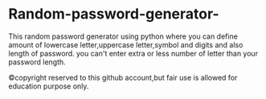 # Random-password-generator-
This random password generator using python where you can define amount of lowercase letter,uppercase letter,symbol and digits and also length of password.
you can't enter extra or less number of letter than your password length.


©copyright reserved to this github account,but fair use is allowed for education purpose only.
